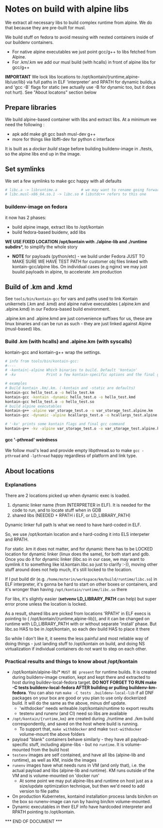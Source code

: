 # Notes on build with alpine libs

We extract all necessary libs to build complex runtime from alpine. We do that because they are pre-built for musl.

We build stuff on fedora to avoid messing with nested containers inside of our buildenv containers.

* For native alpine executables we just point gcc/g++ to libs fetched from Alpine.
* For .km/.km we add our musl build (with hcalls) in front of alpine libs for gcc/g++

**IMPORTANT** We lock libs locations to /opt/kontain/{runtime,alpine-lib/usr/lib} via full paths in ELF 'interpreter' and RPATH for dynamic builds,a and 'gcc -B` flags for static (we actually use -B for dynamic too, but it does not hurt). See "About locatons" section below

## Prepare libraries

We build alpine-based container with libs and extract libs. At a minimum we need the following :

* apk add make git gcc bash musl-dev g++
* more for things like libffi-dev for python c interface

It is built as a *docker build* stage before building buildenv-image in ./tests, so the alpine libs end up in the image.

## Set symlinks

We set a few symlinks to make gcc happy with all defaults

```sh
# libc.a -> libruntime.a           # we may want to rename going forward
# libc.musl-x86_64.so.1 -> libc.so # libstdc++ refers to this one
```

### buildenv-image on fedora

it now has 2 phases:

* build alpine image, extract libs to /opt/kontain
* build fedora-based buidenv, add libs

**WE USE FIXED LOCATION /opt/kontain with ./alpine-lib and ./runtime subdirs***, to simplify the whole story

* **NOTE** for payloads (python/etc) - we build under Fedora JUST TO MAKE SURE WE HAVE TEST PATH for customer obj files linked with kontain-gcc/alpine libs. On individual cases (e.g nginx) we may just buuild payloads in alpine, to accelerate .km production

## Build of .km and .kmd

See `tools/bin/kontain-gcc` for vars and paths used to link Kontain unikernels (.km and .kmd) and alpine native executables (.alpine.km and .alpine.kmd) in our Fedora-based build environment.

.alpine.km and .alpine.kmd are just convenience suffixes for us, these are linux binaries and can be run as such - they are just linked against Alpine (musl-based) libs.

### Build .km (with hcalls) and .alpine.km (with syscalls)

kontain-gcc and kontain-g++ wrap the settings.


```sh
# info from tools/bin/kontain-gcc:
#----
# -kontain|-alpine Which binaries to build. Default 'kontain'
# -kv              Print a few kontain-specific options and the final gcc command

# examples
# Build kontain .km/.km. (-kontain and -static are defaults)
kontain-gcc hello_test.o -o hello_test.km
kontain-gcc -kontain -dynamic hello_test.o -o hello_test.kmd
kontain-gcc hello_test.o -o hello_test.so
# build alpine executables
kontain-g++ -alpine var_storage_test.o -o var_storage_test.alpine.km
kontain-gcc -dynamic -alpine hcallargs_test.o -o hcallargs_test.alpine.kmd libhelper.a

# '-kv' prints some kontain flags and final gcc command
kontain-g++ -kv -alpine var_storage_test.o -o var_storage_test.alpine.km
```

#### gcc '-pthread' weirdness

We follow musl's lead and provide empty libpthread.so to make `gcc -pthread` and `-lpthread` happy regardless of platform and link type.

## About locations

### Explanations

There are 2 locations picked up when dynamic exec is loaded.

1. dynamic linker name (from INTERPRETER in ELF). It is needed for the code to run, and to locate stuff when in GDB
1. shared libs (NEEDED + RPATH i ELF, or LD_LIBRARY_PATH)

Dynamic linker full path ls what we need to have hard-coded in ELF.

So, we use /opt/kontain location and e hard-coding it into ELS interpeter and RPATH.

For static .km it does not matter, and for dynamic there has to be LOCKED location for dynamic linker (linux does the same), for both start and gdb. Once you do it for dynamic linker (libc.so in our case, we may want to symlink it to something like ld.kontain.libc.so just to clarify :-)), moving other stuff around does not help much, it's still locked to the location.

If I put build dir (e.g. `/home/msterin/workspace/km/build/runtime/libc.so`) in ELF interpreter, it's gonna be hard to start on other boxes or containers, and it's wronger than having `/opt/kontain/runtime/libc.so` there

For libs, it's slightly easier (**setvenv LD_LIBRARY_PATH** can help) but super error prone unless the location is locked.

As a result, shared libs are picked from locations 'RPATH' in ELF execs is pointing to ( /opt/kontain/{runtime,alpine-lib}), and it can be changed on runtime with LD_LIBRARY_PATH with or without separate 'install' phase. But libc.so HAS to be in /opt/kontain, so each dev build HAS to place it there

So while I don't like it, it seems the less painful and most reliable way of doing things - just landing stuff to /opt/kontain on build, and doing NS virtualization if individual containers do not want to step on each other.


### Practical results and things to know about /opt/kontain

* /opt/kontain/alpine-lib/* `MUST BE present` for runtime builds. It is created during buildenv-image creation, kept and kept there and extracted to host during buildev-local-fedora target. **DO NOT FORGET TO RUN make -C tests buildenv-local-fedora AFTER building or pulling buildenv-km-fedora**.
You can also run `make -C tests .buildenv-local-lib` if all DNF packages on your box are good or you plan to use only dockerized build. It will do the same as the above, minus dnf update.
  * 'withdocker' needs writeable /opt/kontain/runtime to export results
  * testenv and runenv (and CI) need so libs are available
* `/opt/kontain/{runtime,km}` are created during ./runtime and ./km build correspondently, and saved on the host where build is running.
  * To support that, `make withddocker` and make `test-withdocker` volume-mount the above folders
* payload "blank" containers behave similarly - they have all payload-specific stuff, including alpine-libs - but no `runtime`. It is volume-mounted from the build host
* `testenv` images are self contained, and have all libs (alpine-lib and runtime), as well as KM, inside the images
* `runenv` images have what needs runs in VM (and only that), i.e. the actual payload and libs (alpine-lib and runtime). KM runs outside of the VM and is volume-mounted on 'docker run'
  * At some point we may put alpine-libs and runtime on host just as a size/update optimization technique, but then we'd need to add version to file paths
* On production Kubernetes, kontaind installation process lands bin/km on the box so runenv-image can run by having bin/km volume-mounted.
* Dynamic executables in their ELF info have hardcoded interpreter and RPATH pointing to /opt/kontain.

*** END OF DOCUMENT ***
